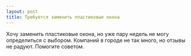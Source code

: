 ```yaml
---
layout: post 
title: Требуется заменить пластиковые окона 
--- 
```

Хочу заменить пластиковые окона, но уже пару недель не могу определиться с выбором. Компаний в городе не так много, но отзывы не радуют. Помогите советом.